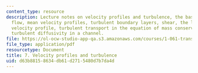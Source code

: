 ```yaml
---
content_type: resource
description: Lecture notes on velocity profiles and turbulence, the basics of turbulent
  flow, mean velocity profiles, turbulent boundary layers, shear, the logarithmic
  velocity profile, turbulent transport in the equation of mass conservation, and
  turbulent diffusivity in a channel.
file: https://ol-ocw-studio-app-qa.s3.amazonaws.com/courses/1-061-transport-processes-in-the-environment-fall-2008/d63b88158634db61d2715480d7b7da4d_turbulent.pdf
file_type: application/pdf
resourcetype: Document
title: 7. Velocity profiles and turbulence
uid: d63b8815-8634-db61-d271-5480d7b7da4d
---
```


